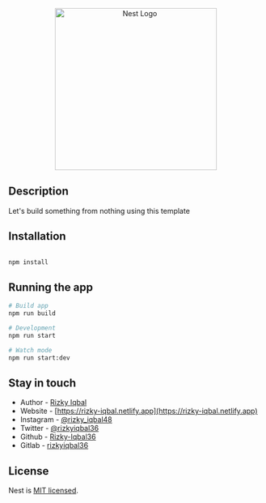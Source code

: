 <p align="center">
  <a href="https://nextjs.org/" target="_blank"><img src="https://www.google.com/url?sa=i&url=https%3A%2F%2Fen.wikipedia.org%2Fwiki%2FNext.js&psig=AOvVaw21A3uUdbT7sCiLApG7_VJs&ust=1623309288770000&source=images&cd=vfe&ved=0CAIQjRxqFwoTCMCyor6AivECFQAAAAAdAAAAABAI" width="320" alt="Nest Logo" /></a>
</p>

## Description

Let's build something from nothing using this template

## Installation

```bash

npm install

```

## Running the app

```bash
# Build app
npm run build

# Development
npm run start

# Watch mode
npm run start:dev

```

## Stay in touch

- Author - [Rizky Iqbal](mailto:rizkiiqbal36@gmail.com)
- Website - [https://rizky-iqbal.netlify.app](https://rizky-iqbal.netlify.app)
- Instagram - [@rizky_iqbal48](https://www.instagram.com/rizky_iqbal48)
- Twitter - [@rizkyiqbal36](https://www.twitter.com/rizkyiqbal36)
- Github - [Rizky-Iqbal36](https://github.com/Rizky-Iqbal36)
- Gitlab - [rizkyiqbal36](https://gitlab.com/rizkyiqbal36)

## License

Nest is [MIT licensed](LICENSE).
